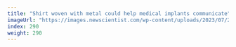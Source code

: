 ```yaml
---
title: "Shirt woven with metal could help medical implants communicate"
imageUrl: "https://images.newscientist.com/wp-content/uploads/2023/07/26145954/SEI_165498222.jpg?width=788"
index: 290
weight: 290
---
```

